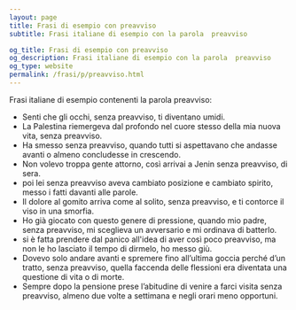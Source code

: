 ```yaml
---
layout: page
title: Frasi di esempio con preavviso 
subtitle: Frasi italiane di esempio con la parola  preavviso

og_title: Frasi di esempio con preavviso 
og_description: Frasi italiane di esempio con la parola  preavviso
og_type: website
permalink: /frasi/p/preavviso.html
---
```


Frasi italiane di esempio contenenti la parola preavviso:


- Senti che gli occhi, senza preavviso, ti diventano umidi.
- La Palestina riemergeva dal profondo nel cuore stesso della mia nuova vita, senza preavviso.
- Ha smesso senza preavviso, quando tutti si aspettavano che andasse avanti o almeno concludesse in crescendo.
- Non volevo troppa gente attorno, così arrivai a Jenin senza preavviso, di sera.
- poi lei senza preavviso aveva cambiato posizione e cambiato spirito, messo i fatti davanti alle parole.
- Il dolore al gomito arriva come al solito, senza preavviso, e ti contorce il viso in una smorfia.
- Ho già giocato con questo genere di pressione, quando mio padre, senza preavviso, mi sceglieva un avversario e mi ordinava di batterlo.
- si è fatta prendere dal panico all'idea di aver così poco preavviso, ma non le ho lasciato il tempo di dirmelo, ho messo giù.
- Dovevo solo andare avanti e spremere fino all’ultima goccia perché d’un tratto, senza preavviso, quella faccenda delle flessioni era diventata una questione di vita o di morte.
- Sempre dopo la pensione prese l’abitudine di venire a farci visita senza preavviso, almeno due volte a settimana e negli orari meno opportuni.
